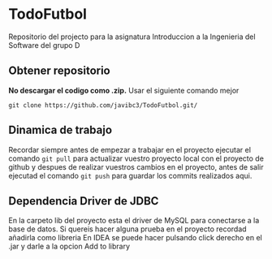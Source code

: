 # TodoFutbol
Repositorio del projecto para la asignatura Introduccion a la Ingenieria del Software del grupo D

## Obtener repositorio
**No descargar el codigo como .zip.** Usar el siguiente comando mejor

`git clone https://github.com/javibc3/TodoFutbol.git/`

## Dinamica de trabajo
Recordar siempre antes de empezar a trabajar en el proyecto ejecutar el comando `git pull` para actualizar vuestro proyecto local con el proyecto de github y despues de realizar vuestros cambios en el proyecto, antes de salir ejecutad el comando `git push` para guardar los commits realizados aqui.

## Dependencia Driver de JDBC
En la carpeto lib del proyecto esta el driver de MySQL para conectarse a la base de datos. Si quereis hacer alguna prueba en el proyecto recordad añadirla como libreria
En IDEA se puede hacer pulsando click derecho en el .jar y darle a la opcion Add to library 